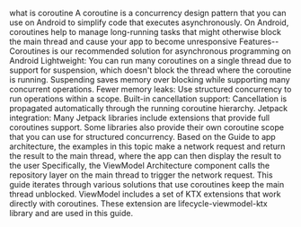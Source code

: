 what is coroutine
A coroutine is a concurrency design pattern that you can use on Android to simplify code that executes asynchronously.
On Android, coroutines help to manage long-running tasks that might otherwise block the main thread and cause your app to become unresponsive
Features--
Coroutines is our recommended solution for asynchronous programming on Android
Lightweight: You can run many coroutines on a single thread due to support for suspension, which doesn't block the thread where the coroutine is running. Suspending saves memory over blocking while supporting many concurrent operations.
Fewer memory leaks: Use structured concurrency to run operations within a scope.
Built-in cancellation support: Cancellation is propagated automatically through the running coroutine hierarchy.
Jetpack integration: Many Jetpack libraries include extensions that provide full coroutines support. Some libraries also provide their own coroutine scope that you can use for structured concurrency.
Based on the Guide to app architecture, the examples in this topic make a network request and return the result to the main thread, where the app can then display the result to the user
Specifically, the ViewModel Architecture component calls the repository layer on the main thread to trigger the network request. This guide iterates through various solutions that use coroutines keep the main thread unblocked.
ViewModel includes a set of KTX extensions that work directly with coroutines. These extension are lifecycle-viewmodel-ktx library and are used in this guide.

